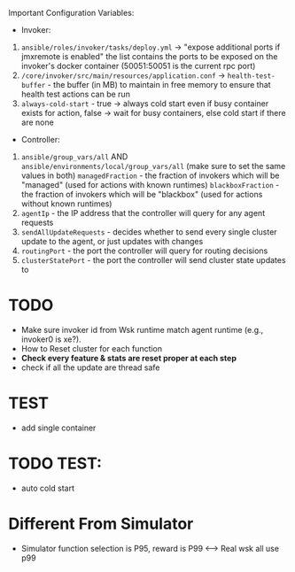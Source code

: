 Important Configuration Variables:
- Invoker:
1. `ansible/roles/invoker/tasks/deploy.yml` -> "expose additional ports if jmxremote is enabled"
    the list contains the ports to be exposed on the invoker's docker container (50051:50051 is the current rpc port)
2. `/core/invoker/src/main/resources/application.conf` ->
    `health-test-buffer` - the buffer (in MB) to maintain in free memory to ensure that health test actions can be run
3. `always-cold-start` - true -> always cold start even if busy container exists for action, false -> wait for busy containers, else cold start if there are none
- Controller:
1. `ansible/group_vars/all` AND `ansible/environments/local/group_vars/all` (make sure to set the same values in both)
    `managedFraction` - the fraction of invokers which will be "managed" (used for actions with known runtimes)
    `blackboxFraction` - the fraction of invokers which will be "blackbox" (used for actions without known runtimes)
2. `agentIp` - the IP address that the controller will query for any agent requests
3. `sendAllUpdateRequests` - decides whether to send every single cluster update to the agent, or just updates with changes
4. `routingPort` - the port the controller will query for routing decisions
5. `clusterStatePort` - the port the controller will send cluster state updates to

# TODO
- Make sure invoker id from Wsk runtime match agent runtime (e.g., invoker0 is xe?).
- How to Reset cluster for each function
- **Check every feature & stats are reset proper at each step**
- check if all the update are thread safe

# TEST
- add single container
# TODO TEST:
- auto cold start

# Different From Simulator
- Simulator function selection is P95, reward is P99 <--> Real wsk all use p99